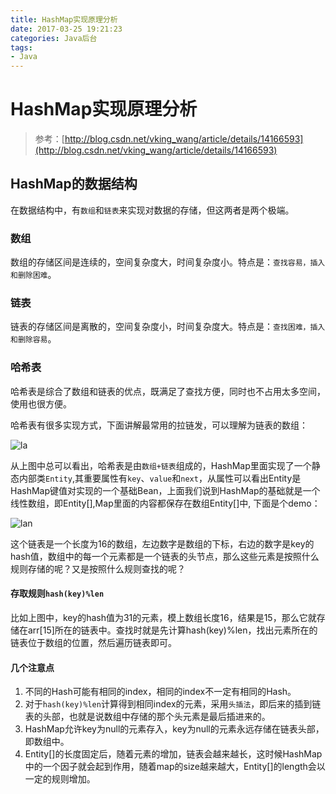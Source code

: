 ```yaml
---
title: HashMap实现原理分析
date: 2017-03-25 19:21:23
categories: Java后台
tags:
- Java
---
```


# HashMap实现原理分析

> 参考：[http://blog.csdn.net/vking_wang/article/details/14166593](http://blog.csdn.net/vking_wang/article/details/14166593)

## HashMap的数据结构
在数据结构中，有`数组`和`链表`来实现对数据的存储，但这两者是两个极端。

### 数组
数组的存储区间是连续的，空间复杂度大，时间复杂度小。特点是：`查找容易，插入和删除困难`。

### 链表
链表的存储区间是离散的，空间复杂度小，时间复杂度大。特点是：`查找困难，插入和删除容易`。

### 哈希表
哈希表是综合了数组和链表的优点，既满足了查找方便，同时也不占用太多空间，使用也很方便。

<!-- more -->

哈希表有很多实现方式，下面讲解最常用的拉链发，可以理解为链表的数组：

![la](/upload/article/20170309210540154.jpeg)

从上图中总可以看出，哈希表是由`数组+链表`组成的，HashMap里面实现了一个静态内部类`Entity`,其重要属性有`key`、`value`和`next`，从属性可以看出Entity是HashMap键值对实现的一个基础Bean，上面我们说到HashMap的基础就是一个线性数组，即Entity[],Map里面的内容都保存在数组Entity[]中, 下面是个demo：

![lan](/upload/article/20170309210548825.png)

这个链表是一个长度为16的数组，左边数字是数组的下标，右边的数字是key的hash值，数组中的每一个元素都是一个链表的头节点，那么这些元素是按照什么规则存储的呢？又是按照什么规则查找的呢？

#### 存取规则`hash(key)%len`
比如上图中，key的hash值为31的元素，模上数组长度16，结果是15，那么它就存储在arr[15]所在的链表中。查找时就是先计算hash(key)%len，找出元素所在的链表位于数组的位置，然后遍历链表即可。

#### 几个注意点
1. 不同的Hash可能有相同的index，相同的index不一定有相同的Hash。
2. 对于`hash(key)%len`计算得到相同index的元素，采用`头插法`，即后来的插到链表的头部，也就是说数组中存储的那个头元素是最后插进来的。
3. HashMap允许key为null的元素存入，key为null的元素永远存储在链表头部，即数组中。
4. Entity[]的长度固定后，随着元素的增加，链表会越来越长，这时候HashMap中的一个因子就会起到作用，随着map的size越来越大，Entity[]的length会以一定的规则增加。










